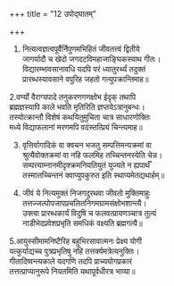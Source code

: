 +++
title = "12 उपोद्घातम्"

+++
1. नित्यत्वज्ञत्वपूर्वैर्निपुणमभिहितं जीवतत्त्वं द्वितीये  
जागर्यादौ च खेदो जगदटविमहाजाङ्घिकस्याथ गीतः।  
विद्यारम्भावसानावधि यदपि परं ध्यातुरर्थ्यं तदुक्तं  
प्रारब्धस्यावसाने वपुरिह जहतो गत्युपक्रान्तिमाह॥

2.वर्ण्यो वैराग्यपादे तनुकरणगणक्षोभ ईदृक् तथापि  
ब्रह्मज्ञस्यापि काले भवति मृतिरिति ज्ञप्तयेऽत्रानुबन्धः।  
तस्योत्क्रान्तौ विशेषं कथयितुमुचिता चात्र साधारणोक्तिः  
 मध्ये विद्याफलानां मरणमपि वदंस्तत्प्रियं चिन्त्यमाह॥

3. वृत्तिर्वागादिकं वा क्वचन भजतु सम्पत्तिमन्यक्रमां वा  
श्रुत्यैवोक्तक्रमां वा नहि फलमिह तच्चिन्तनस्येति चेन्न।  
सम्पत्त्याम्नानमीदृक्क्रमनियतियुतं युज्यते न ह्यपार्थँ  
तस्मात्तच्चिन्तनं क्वाप्युपकुरुत इति स्थाप्यमेतद्यथार्हम्॥

4. जीवं ये नित्यमुक्तं निजगदुरथवा जीवतो मुक्तिमाहुः  
तत्तज्जल्पोपजापप्रचलितनिगमग्रामसंक्षोभशान्त्यै।  
उक्त्वा प्रारब्धकार्यं विदुषि च फलवत्प्रायणञ्चात्र तुल्यं  
नाडीभेदप्रवेशप्रभृति समधिकं वक्ष्यति ब्रह्मगत्यै॥

5.आयुस्सीमामनिष्टैरिह बहुभिरसावात्मनः प्रेक्ष्य योगी  
यत्कुर्याद्यच्च पुत्रप्रभृतिषु नहि तत्तर्क्यमत्रेत्यनुक्तिः।  
गीतादिष्वन्त्यकाले यदगणि तदपि प्राच्ययोगप्रकारं  
तत्तत्प्राप्यानुरूपे नियतमिति यथापूर्वधीरत्र भाव्या॥